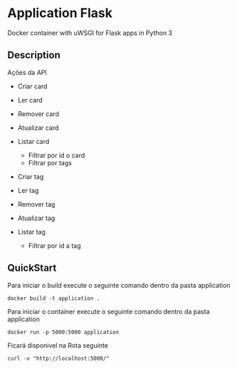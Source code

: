 # Application Flask

Docker container with uWSGI for Flask apps in Python 3

## Description

Ações da API

- Criar card
- Ler card
- Remover card
- Atualizar card
- Listar card
  - Filtrar por id o card
  - Filtrar por tags
  

- Criar tag
- Ler tag
- Remover tag
- Atualizar tag
- Listar tag
  - Filtrar por id a tag


## QuickStart

Para iniciar o build execute o seguinte comando dentro da pasta application

```
docker build -t application .
```

Para iniciar o container execute o seguinte comando dentro da pasta application


```
docker run -p 5000:5000 application
```

Ficará disponivel na Rota seguinte

```
curl -v "http://localhost:5000/"
``` 
